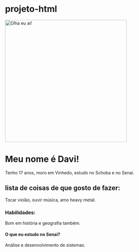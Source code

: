 # projeto-html
<!DOCTYPE html>
<html lang="en">
<head>
    <meta charset="UTF-8">
    <meta name="viewport" content="width=device-width, initial-scale=1.0">
    <title>Meu portifolio</title>
    <link rel="stylesheet" href="div.css">
</head>
<body>
    <div></div>
    <img src="20250801_154919.jpg" alt="Olha eu ai!" width="400px" height="400px" class="nr">
    <h1>Meu nome é Davi!</h1>
    <p>Tenho 17 anos, moro em Vinhedo, estudo no Schoba e no Senai.</p>
    <h2>lista de coisas de que gosto de fazer:</h2>
    <p>Tocar violão, ouvir música, amo heavy metal.</p>
<h3>Habilidades:</h3>
<p>Bom em história e geografia também.</p>
<h4>O que eu estudo no Senai?</h4>
<p>Análise e desenvolvimento de sistemas.</p>
    
</body>
</html>
